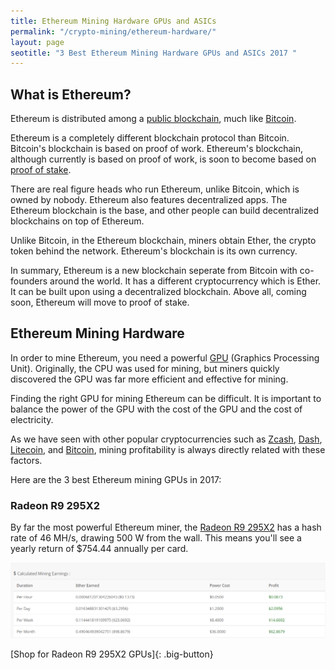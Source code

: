 ```yaml
---
title: Ethereum Mining Hardware GPUs and ASICs  
permalink: "/crypto-mining/ethereum-hardware/"
layout: page
seotitle: "3 Best Ethereum Mining Hardware GPUs and ASICs 2017 " 
---
```


## What is Ethereum? 

Ethereum is distributed among a [public blockchain](https://distributed.com/news/what-is-the-blockchain/), much like [Bitcoin](/crypto-mining/bitcoin-hardware/). 

Ethereum is a completely different blockchain protocol than Bitcoin. Bitcoin's blockchain is based on proof of work. Ethereum's blockchain, although currently is based on proof of work, is soon to become based on [proof of stake](http://www.investopedia.com/news/ethereum-adopt-proofofstake/).

There are real figure heads who run Ethereum, unlike Bitcoin, which is owned by nobody. Ethereum also features decentralized apps. The Ethereum blockchain is the base, and other people can build decentralized blockchains on top of Ethereum. 

Unlike Bitcoin, in the Ethereum blockchain, miners obtain Ether, the crypto token behind the network.  Ethereum's blockchain is its own currency. 

In summary, Ethereum is a new blockchain seperate from Bitcoin with co-founders around the world. It has a different cryptocurrency which is Ether. It can be built upon using a decentralized blockchain. Above all, coming soon, Ethereum will move to proof of stake. 

## Ethereum Mining Hardware 

In order to mine Ethereum, you need a powerful [GPU](https://en.wikipedia.org/wiki/Graphics_processing_unit) (Graphics Processing Unit). Originally, the CPU was used for mining, but miners quickly discovered the GPU was far more efficient and effective for mining. 

Finding the right GPU for mining Ethereum can be difficult. It is important to balance the power of the GPU with the cost of the GPU and the cost of electricity. 

As we have seen with other popular cryptocurrencies such as [Zcash](/crypto-mining/zcash-hardware/), [Dash](/crypto-mining/dash-hardware/), [Litecoin](/crypto-mining/litecoin-hardware/), and [Bitcoin](/crypto-mining/bitcoin-hardware), mining profitability is always directly related with these factors. 

Here are the 3 best Ethereum mining GPUs in 2017: 

### Radeon R9 295X2

By far the most powerful Ethereum miner, the [Radeon R9 295X2](http://rover.ebay.com/rover/1/711-53200-19255-0/1?icep_ff3=10&pub=5575177097&toolid=10001&campid=5338114702&customid=&icep_uq=Radeon+R9+295X2&icep_sellerId=&icep_ex_kw=&icep_sortBy=12&icep_catId=&icep_minPrice=&icep_maxPrice=&ipn=psmain&icep_vectorid=229466&kwid=902099&mtid=824&kw=lg) has a hash rate of 46 MH/s, drawing 500 W from the wall. This means you'll see a yearly return of $754.44 annually per card. 

![Ethereum Profit](/img/cryptocurrency/ethereum-profit.png "Ethereum Mining Profit")

[Shop for Radeon R9 295X2 GPUs]{: .big-button}


